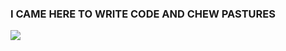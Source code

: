 ### I CAME HERE TO WRITE CODE AND CHEW PASTURES
![](https://assets.entrepreneur.com/content/3x2/2000/20151103215252-unicorn-rainbow-magical-fiction-beautiful.jpeg?width=700&crop=2:1)
<!--
**PunkUnicorn/PunkUnicorn** is a ✨ _special_ ✨ repository because its `README.md` (this file) appears on your GitHub profile.

Here are some ideas to get you started:

- 🔭 I’m currently working on ...
- 🌱 I’m currently learning ...
- 👯 I’m looking to collaborate on ...
- 🤔 I’m looking for help with ...
- 💬 Ask me about ...
- 📫 How to reach me: ...
- 😄 Pronouns: ...
- ⚡ Fun fact: ...
-->
